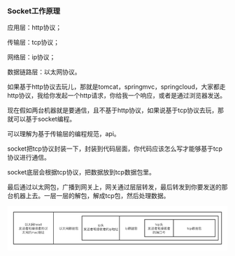 ### Socket工作原理

应用层：http协议；

传输层：tcp协议；

网络层：ip协议；

数据链路层：以太网协议。

如果基于http协议去玩儿，那就是tomcat，springmvc，springcloud，大家都走http协议，我给你发起一个http请求，你给我一个响应，或者是通过浏览器发送。

现在假如两台机器就是要通信，且不基于http协议，如果说基于tcp协议去玩，那就可以基于socket编程。

可以理解为基于传输层的编程规范，api。

socket把tcp协议封装一下，封装到代码层面，你代码应该怎么写才能够基于tcp协议进行通信。

socket底层会根据tcp协议，把数据放到tcp数据包里。



最后通过以太网包，广播到网关上，网关通过层层转发，最后转发到你要发送的那台机器上去。一层一层的解包，解成tcp包，然后处理数据。

<img src="Socket工作原理.assets/Socket工作原理.png" alt="Socket工作原理" style="zoom:80%;" />

